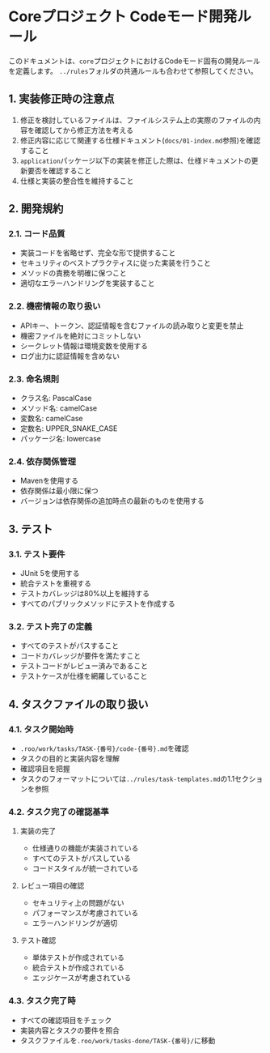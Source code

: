 # Coreプロジェクト Codeモード開発ルール

このドキュメントは、`core`プロジェクトにおけるCodeモード固有の開発ルールを定義します。
`../rules`フォルダの共通ルールも合わせて参照してください。

## 1. 実装修正時の注意点

1. 修正を検討しているファイルは、ファイルシステム上の実際のファイルの内容を確認してから修正方法を考える
2. 修正内容に応じて関連する仕様ドキュメント(`docs/01-index.md`参照)を確認すること
3. `application`パッケージ以下の実装を修正した際は、仕様ドキュメントの更新要否を確認すること
4. 仕様と実装の整合性を維持すること

## 2. 開発規約

### 2.1. コード品質
- 実装コードを省略せず、完全な形で提供すること
- セキュリティのベストプラクティスに従った実装を行うこと
- メソッドの責務を明確に保つこと
- 適切なエラーハンドリングを実装すること

### 2.2. 機密情報の取り扱い
- APIキー、トークン、認証情報を含むファイルの読み取りと変更を禁止
- 機密ファイルを絶対にコミットしない
- シークレット情報は環境変数を使用する
- ログ出力に認証情報を含めない

### 2.3. 命名規則
- クラス名: PascalCase
- メソッド名: camelCase
- 変数名: camelCase
- 定数名: UPPER_SNAKE_CASE
- パッケージ名: lowercase

### 2.4. 依存関係管理
- Mavenを使用する
- 依存関係は最小限に保つ
- バージョンは依存関係の追加時点の最新のものを使用する

## 3. テスト

### 3.1. テスト要件
- JUnit 5を使用する
- 統合テストを重視する
- テストカバレッジは80%以上を維持する
- すべてのパブリックメソッドにテストを作成する

### 3.2. テスト完了の定義
- すべてのテストがパスすること
- コードカバレッジが要件を満たすこと
- テストコードがレビュー済みであること
- テストケースが仕様を網羅していること

## 4. タスクファイルの取り扱い

### 4.1. タスク開始時
- `.roo/work/tasks/TASK-{番号}/code-{番号}.md`を確認
- タスクの目的と実装内容を理解
- 確認項目を把握
- タスクのフォーマットについては`../rules/task-templates.md`の1.1セクションを参照

### 4.2. タスク完了の確認基準
1. 実装の完了
   - 仕様通りの機能が実装されている
   - すべてのテストがパスしている
   - コードスタイルが統一されている

2. レビュー項目の確認
   - セキュリティ上の問題がない
   - パフォーマンスが考慮されている
   - エラーハンドリングが適切

3. テスト確認
   - 単体テストが作成されている
   - 統合テストが作成されている
   - エッジケースが考慮されている

### 4.3. タスク完了時
- すべての確認項目をチェック
- 実装内容とタスクの要件を照合
- タスクファイルを`.roo/work/tasks-done/TASK-{番号}/`に移動
